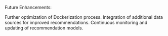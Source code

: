 Future Enhancements:

Further optimization of Dockerization process.
Integration of additional data sources for improved recommendations.
Continuous monitoring and updating of recommendation models.
